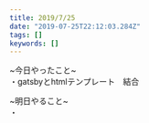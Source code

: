 ```yaml
---
title: 2019/7/25
date: "2019-07-25T22:12:03.284Z"
tags: []
keywords: []
---
```

~今日やったこと~\
・gatsbyとhtmlテンプレート　結合


~明日やること~\
・